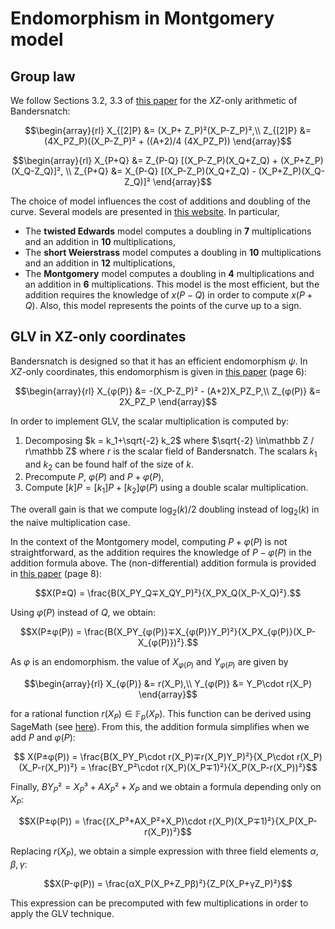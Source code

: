 # Endomorphism in Montgomery model

## Group law
We follow Sections 3.2, 3.3 of [this paper](https://eprint.iacr.org/2017/212.pdf) for the $XZ$-only arithmetic of Bandersnatch:

$$\begin{array}{rl}
X_{[2]P} &= (X_P+ Z_P)²(X_P-Z_P)²,\\
Z_{[2]P} &= (4X_PZ_P)((X_P-Z_P)² + ((A+2)/4 (4X_PZ_P))
\end{array}$$

$$\begin{array}{rl}
X_{P+Q} &= Z_{P-Q} [(X_P-Z_P)(X_Q+Z_Q) + (X_P+Z_P)(X_Q-Z_Q)]², \\
Z_{P+Q} &= X_{P-Q} [(X_P-Z_P)(X_Q+Z_Q) - (X_P+Z_P)(X_Q-Z_Q)]²
\end{array}$$

The choice of model influences the cost of additions and doubling of the curve. Several models are presented in [this website](https://hyperelliptic.org/EFD/g1p/index.html). In particular,
* The **twisted Edwards** model computes a doubling in **7** multiplications and an addition in **10** multiplications,
* The **short Weierstrass** model computes a doubling in **10** multiplications and an addition in **12** multiplications,
* The **Montgomery** model computes a doubling in **4** multiplications and an addition in **6** multiplications. This model is the most efficient, but the addition requires the knowledge of $x(P-Q)$ in order to compute $x(P+Q)$. Also, this model represents the points of the curve up to a sign.

## GLV in XZ-only coordinates
Bandersnatch is designed so that it has an efficient endomorphism $\psi$. In $XZ$-only coordinates, this endomorphism is given in [this paper](https://eprint.iacr.org/2021/1152.pdf) (page 6):

$$\begin{array}{rl}
X_{φ(P)} &= -(X_P-Z_P)² - (A+2)X_PZ_P,\\
Z_{φ(P)} &= 2X_PZ_P
\end{array}$$

In order to implement GLV, the scalar multiplication is computed by:
1. Decomposing $k = k_1+\sqrt{-2} k_2$ where $\sqrt{-2} \in\mathbb Z / r\mathbb Z$ where $r$ is the scalar field of Bandersnatch. The scalars $k_1$ and $k_2$ can be found half of the size of $k$.
2. Precompute $P$, $φ(P)$ and $P+φ(P)$,
3. Compute $[k]P = [k_1]P + [k_2] φ(P)$ using a double scalar multiplication.

The overall gain is that we compute $\log_2(k)/2$ doubling instead of $\log_2(k)$ in the naive multiplication case.

In the context of the Montgomery model, computing $P+φ(P)$ is not straightforward, as the addition requires the knowledge of $P-φ(P)$ in the addition formula above. The (non-differential) addition formula is provided in [this paper](https://www.iacr.org/archive/eurocrypt2014/84410275/84410275.pdf) (page 8):

$$X(P±Q) = \frac{B(X_PY_Q∓X_QY_P)²}{X_PX_Q(X_P-X_Q)²}.$$

Using $φ(P)$ instead of $Q$, we obtain:

$$X(P±φ(P)) = \frac{B(X_PY_{φ(P)}∓X_{φ(P)}Y_P)²}{X_PX_{φ(P)}(X_P-X_{φ(P)})²}.$$

As $φ$ is an endomorphism. the value of $X_{φ(P)}$ and $Y_{φ(P)}$ are given by

$$\begin{array}{rl}
X_{φ(P)} &= r(X_P),\\
Y_{φ(P)} &= Y_P\cdot r(X_P)
\end{array}$$

for a rational function $r(X_P) \in \mathbb F_p(X_P)$.
This function can be derived using SageMath (see [here](src/tests/φ.sage)).
From this, the addition formula simplifies when we add $P$ and $φ(P)$:

$$
X(P±φ(P)) = \frac{B(X_PY_P\cdot r(X_P)∓r(X_P)Y_P)²}{X_P\cdot r(X_P)(X_P-r(X_P))²}
= \frac{BY_P²\cdot r(X_P)(X_P∓1)²}{X_P(X_P-r(X_P))²}$$

Finally, $BY_P² = X_P³+AX_P²+X_P$ and we obtain a formula depending only on $X_P$:

$$X(P±φ(P)) = \frac{(X_P³+AX_P²+X_P)\cdot r(X_P)(X_P∓1)²}{X_P(X_P-r(X_P))²}$$

Replacing $r(X_P)$, we obtain a simple expression with three field elements $α,β,γ$:

$$X(P-φ(P)) = \frac{αX_P(X_P+Z_Pβ)²}{Z_P(X_P+γZ_P)²}$$

This expression can be precomputed with few multiplications in order to apply the GLV technique.
